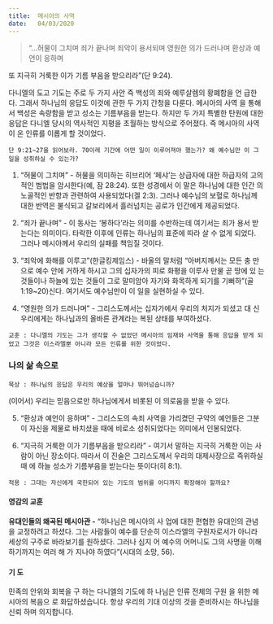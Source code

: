 ```yaml
---
title:  메시아의 사역
date:   04/03/2020
---
```


> <p></p>
> “…허물이 그치며 죄가 끝나며 죄악이 용서되며 영원한 의가 드러나며 환상과 예언이 응하며
또 지극히 거룩한 이가 기름 부음을 받으리라”(단 9:24).

다니엘의 도고 기도는 주로 두 가지 사안 즉 백성의 죄와 예루살렘의 황폐함을 언
급한다. 그래서 하나님의 응답도 이것에 관한 두 가지 간청을 다룬다. 메시아의 사역
을 통해서 백성은 속량함을 받고 성소는 기름부음을 받는다. 하지만 두 가지 특별한
탄원에 대한 응답은 다니엘 당시의 역사적인 지평을 초월하는 방식으로 주어졌다. 즉
메시아의 사역이 온 인류를 이롭게 할 것이었다.

`단 9:21~27을 읽어보라. 70이레 기간에 어떤 일이 이루어져야 했는가? 왜 예수님만
이 그 일을 성취하실 수 있는가?`

1. “허물이 그치며” - 허물을 의미하는 히브리어 ‘페샤’는 상급자에 대한 하급자의
고의적인 범법을 암시한다(예, 잠 28:24). 또한 성경에서 이 말은 하나님에 대한 인간
의 노골적인 반항과 관련하여 사용되었다(겔 2:3). 그러나 예수님의 보혈로 하나님께
대한 반역은 불식되고 갈보리에서 흘러넘치는 공로가 인간에게 제공되었다.

2. “죄가 끝나며” - 이 동사는 ‘봉하다’라는 의미를 수반하는데 여기서는 죄가 용서
받는다는 의미이다. 타락한 이후에 인류는 하나님의 표준에 따라 살 수 없게 되었다.
그러나 메시아께서 우리의 실패를 책임질 것이다.

3. “죄악에 화해를 이루고”(한글킹제임스) - 바울의 말처럼 “아버지께서는 모든 충
만으로 예수 안에 거하게 하시고 그의 십자가의 피로 화평을 이루사 만물 곧 땅에 있
는 것들이나 하늘에 있는 것들이 그로 말미암아 자기와 화목하게 되기를 기뻐하”(골
1:19~20)신다. 여기서도 예수님만이 이 일을 실현하실 수 있다.

4. “영원한 의가 드러나며” - 그리스도께서는 십자가에서 우리의 처지가 되셨고 대
신 우리에게는 하나님과의 올바른 관계라는 복된 상태를 부여하셨다.

`교훈 : 다니엘의 기도는 그가 생각할 수 없었던 메시아의 임재와 사역을 통해 응답을
받게 되었고 그것은 이스라엘뿐 아니라 모든 인류를 위한 것이었다.`

### 나의 삶 속으로

`묵상 : 하나님의 응답은 우리의 예상을 얼마나 뛰어넘습니까?`

(이어서) 우리는 믿음으로만 하나님에게서 비롯된 이 의로움을 받을 수 있다.

5. “환상과 예언이 응하며” - 그리스도의 속죄 사역을 가리켰던 구약의 예언들은 그분
이 자신을 제물로 바치셨을 때에 비로소 성취되었다는 의미에서 인봉되었다.

6. “지극히 거룩한 이가 기름부음을 받으리라” - 여기서 말하는 지극히 거룩한 이는 사
람이 아닌 장소이다. 따라서 이 진술은 그리스도께서 우리의 대제사장으로 즉위하실 때
에 하늘 성소가 기름부음을 받는다는 뜻이다(히 8:1).

`적용 : 그대는 자신에게 국한되어 있는 기도의 범위를 어디까지 확장해야 할까요?`

#### 영감의 교훈

**유대인들의 왜곡된 메시아관 -** “하나님은 메시아의 사
업에 대한 편협한 유대인의 관념을 교정하려고 하셨다.
그는 사람들이 예수를 단순히 이스라엘의 구원자로서가
아니라 세상의 구주로 바라보기를 원하셨다. 그러나 심지
어 예수의 어머니도 그의 사명을 이해하기까지는 여러 해
가 지나야 하였다”(시대의 소망, 56).

#### 기 도

민족의 안위와 회복을 구
하는 다니엘의 기도에 하
나님은 인류 전체의 구원
을 위한 메시아의 복음으
로 화답하셨습니다. 항상
우리의 기대 이상의 것을
준비하시는 하나님을 신뢰
하며 의지합니다.